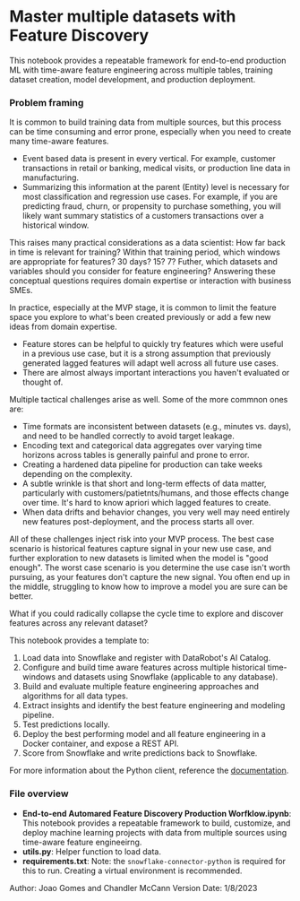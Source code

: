 # Master multiple datasets with Feature Discovery

This notebook provides a repeatable framework for end-to-end production ML with time-aware feature engineering across multiple tables, training dataset creation, model development, and production deployment.

### Problem framing

It is common to build training data from multiple sources, but this process can be time consuming and error prone, especially when you need to create many time-aware features.

- Event based data is present in every vertical. For example, customer transactions in retail or banking, medical visits, or production line data in manufacturing.
- Summarizing this information at the parent (Entity) level is necessary for most classification and regression use cases. For example, if you are predicting fraud, churn, or propensity to purchase something, you will likely want summary statistics of a customers transactions over a historical window.

This raises many practical considerations as a data scientist: How far back in time is relevant for training? Within that training period, which windows are appropriate for features? 30 days? 15? 7? Futher, which datasets and variables should you consider for feature engineering? Answering these conceptual questions requires domain expertise or interaction with business SMEs. 

In practice, especially at the MVP stage, it is common to limit the feature space you explore to what's been created previously or add a few new ideas from domain expertise.
- Feature stores can be helpful to quickly try features which were useful in a previous use case, but it is a strong assumption that previously generated lagged features will adapt well across all future use cases.
- There are almost always important interactions you haven't evaluated or thought of. 

Multiple tactical challenges arise as well. Some of the more commnon ones are:
- Time formats are inconsistent between datasets (e.g., minutes vs. days), and need to be handled correctly to avoid target leakage.
- Encoding text and categorical data aggregates over varying time horizons across tables is generally painful and prone to error.
- Creating a hardened data pipeline for production can take weeks depending on the complexity.
- A subtle wrinkle is that short and long-term effects of data matter, particularly with customers/patietnts/humans, and those effects change over time. It's hard to know apriori which lagged features to create.
- When data drifts and behavior changes, you very well may need entirely new features post-deployment, and the process starts all over.

All of these challenges inject risk into your MVP process. The best case scenario is historical features capture signal in your new use case, and further exploration to new datasets is limited when the model is "good enough".  The worst case scenario is you determine the use case isn't worth pursuing, as your features don't capture the new signal.  You often end up in the middle, struggling to know how to improve a model you are sure can be better. 

What if you could radically collapse the cycle time to explore and discover features across any relevant dataset?

This notebook provides a template to:

1. Load data into Snowflake and register with DataRobot's AI Catalog.
2. Configure and build time aware features across multiple historical time-windows and datasets using Snowflake (applicable to any database).
3. Build and evaluate multiple feature engineering approaches and algorithms for all data types.
4. Extract insights and identify the best feature engineering and modeling pipeline.
5. Test predictions locally.
6. Deploy the best performing model and all feature engineering in a Docker container, and expose a REST API.
7. Score from Snowflake and write predictions back to Snowflake.

For more information about the Python client, reference the [documentation](https://docs.datarobot.com/en/docs/api/api-quickstart/index.html).

### File overview

- **End-to-end Automared Feature Discovery Production Worfklow.ipynb**: This notebook provides a repeatable framework to build, customize, and deploy machine learning projects with data from multiple sources using time-aware feature engineeirng.    
- **utils.py**: Helper function to load data.    
- **requirements.txt**: Note: the `snowflake-connector-python` is required for this to run. Creating a virtual environment is recommended.         

Author: Joao Gomes and Chandler McCann 
Version Date: 1/8/2023
